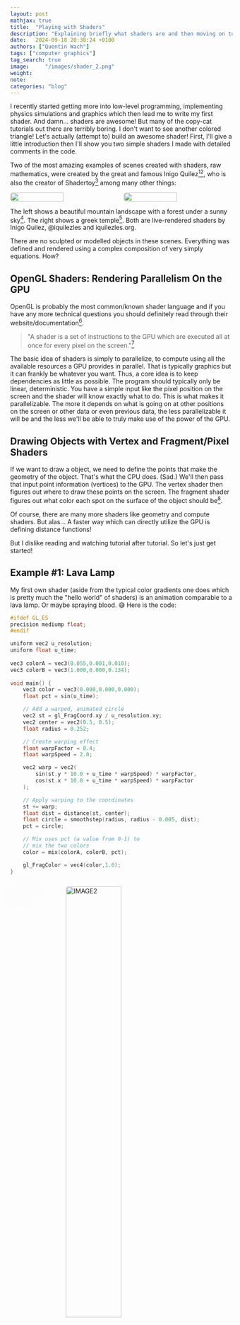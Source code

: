 ```yaml
---
layout: post
mathjax: true
title:  "Playing with Shaders"
description: "Explaining briefly what shaders are and then moving on to writing two simple ones in GLSL. The first one similar to a lava lamp and the second one a little mountain range under a blue sky with a distance fog. Turns out, shaders are like painting directly with mathematics."
date:   2024-09-18 20:38:24 +0100
authors: ["Quentin Wach"]
tags: ["computer graphics"]
tag_search: true
image:     "/images/shader_2.png"
weight:
note: 
categories: "blog"
---
```


I recently started getting more into low-level programming, implementing physics simulations and graphics which then lead me to write my first shader. And damn... shaders are awesome! But many of the copy-cat tutorials out there are terribly boring. I don't want to see another colored triangle! Let's actually (attempt to) build an awesome shader! First, I'll give a little introduction then I'll show you two simple shaders I made with detailed comments in the code.

Two of the most amazing examples of scenes created with shaders, raw mathematics, were created by the great and famous Inigo Quilez[^inigo_web][^Inigo_youtube], who is also the creator of Shadertoy[^Shadertoy] among many other things:

<div style="display: flex; justify-content: space-between; gap: 0px; margin-bottom: 10px;">
    <img src="/images/i_1.png" style="width: 49%; border-radius: 5px;">
    <img src="/images/i_2.png" style="width: 49%; border-radius: 5px;">
</div>

The left shows a beautiful mountain landscape with a forest under a sunny sky[^shader1]. The right shows a greek temple[^shader2]. Both are live-rendered shaders by Inigo Quilez, @iquilezles and iquilezles.org.


<!--
<iframe width="100%" height="360" frameborder="0" src="https://www.shadertoy.com/embed/4ttSWf?gui=true&t=10&paused=true&muted=false" allowfullscreen></iframe>
<iframe width="100%" height="360" frameborder="0" src="https://www.shadertoy.com/embed/ldScDh?gui=true&t=10&paused=true&muted=false" allowfullscreen></iframe>
-->

There are no sculpted or modelled objects in these scenes. Everything was defined and rendered using a complex composition of very simply equations. How?

## OpenGL Shaders: Rendering Parallelism On the GPU
OpenGL is probably the most common/known shader language and if you have any more technical questions you should definitely read through their website/documentation[^OpenGL]. 

>"A shader is a set of instructions to the GPU which are executed all at once for every pixel on the screen."[^TheHappyCat]

The basic idea of shaders is simply to parallelize, to compute using all the available resources a GPU provides in parallel. That is typically graphics but it can frankly be whatever you want. Thus, a core idea is to keep dependencies as little as possible. The program should typically only be linear, deterministic. You have a simple input like the pixel position on the screen and the shader will know exactly what to do. This is what makes it parallelizable. The more it depends on what is going on at other positions on the screen or other data or even previous data, the less parallelizable it will be and the less we'll be able to truly make use of the power of the GPU.

## Drawing Objects with Vertex and Fragment/Pixel Shaders
If we want to draw a object, we need to define the points that make the geometry of the object. That's what the CPU does. (Sad.) We'll then pass that input point information (vertices) to the GPU. The vertex shader then figures out where to draw these points on the screen. The fragment shader figures out what color each spot on the surface of the object should be[^Barney].

Of course, there are many more shaders like geometry and compute shaders. But alas...
A faster way which can directly utilize the GPU is defining distance functions!

But I dislike reading and watching tutorial after tutorial. So let's just get started!

## Example #1: Lava Lamp
My first own shader (aside from the typical color gradients one does which is pretty much the "hello world" of shaders) is an animation comparable to a lava lamp. Or maybe spraying blood. 😅
Here is the code:

```c
#ifdef GL_ES
precision mediump float;
#endif

uniform vec2 u_resolution;
uniform float u_time;
  
vec3 colorA = vec3(0.055,0.001,0.010);
vec3 colorB = vec3(1.000,0.000,0.134);
  
void main() {
    vec3 color = vec3(0.000,0.000,0.000);
    float pct = sin(u_time);

    // Add a warped, animated circle
    vec2 st = gl_FragCoord.xy / u_resolution.xy;
    vec2 center = vec2(0.5, 0.5);
    float radius = 0.252;

    // Create warping effect
    float warpFactor = 0.4;
    float warpSpeed = 2.0;

    vec2 warp = vec2(
        sin(st.y * 10.0 + u_time * warpSpeed) * warpFactor,
        cos(st.x * 10.0 + u_time * warpSpeed) * warpFactor
    );

    // Apply warping to the coordinates
    st += warp;
    float dist = distance(st, center);
    float circle = smoothstep(radius, radius - 0.005, dist);
    pct = circle;

    // Mix uses pct (a value from 0-1) to
    // mix the two colors
    color = mix(colorA, colorB, pct);

    gl_FragColor = vec4(color,1.0);
}
```

<style>
    img[alt=IMAGE2] {
        display: block;
        width: 50%;
        border-radius: 5px;
        margin-left: auto;
        margin-right: auto;
        margin-bottom: 0px;
        margin-top: 25px;
    }
    .image-container {
        position: relative;
        width: 100%;
        margin: 25px auto 0;
    }
    .image-blur {
        position: absolute;
        top: 0;
        left: 0;
        width: 100%;
        height: 100%;
        filter: blur(40px);
        opacity: 0.1;
        z-index: 1;
    }
    .image-main {
        position: relative;
        z-index: 2;
    }
</style>
<div class="image-container">
    <img src="/images/shader_1.png" alt="IMAGE2-blur" class="image-blur">
    <img src="/images/shader_1.png" alt="IMAGE2" class="image-main">
</div>

<div style="text-align: center; margin-bottom: 15px;">
    <span style="font-size: 14px;">
        My first shader, red drops moving from right to left, merging and splitting smoothly.
    </span>
</div>


Okay. This was quite straightforward. So I wanted to attempt something similar like that landscape Inigo made! I pretty much hacked this together, there is a lot wrong with the following code but it does produce a somewhat pleasing result.

## Example #2: Mountain Range

```c
#ifdef GL_ES
precision mediump float;
#endif

uniform vec2 u_resolution;
uniform vec2 u_mouse;
uniform float u_time;

// Camera settings
const float FOV = 1.0;
const float NEAR = 0.1;
const float FAR = 10.0;

// Updated terrain settings
const vec3 TERRAIN_COLOR = vec3(0.339,0.600,0.194);
const float TERRAIN_HEIGHT = 1.580;
const float TERRAIN_SCALE = 0.244;

// Ray marching settings
const int MAX_STEPS = 200;
const float MAX_DIST = 200.0;
const float EPSILON = 0.01;

// Noise settings
const int OCTAVES = 10;
const float PERSISTENCE = 0.99;
const float LACUNARITY = 0.5;

// Camera to world transformation
mat3 camera(vec3 cameraPos, vec3 lookAtPos, vec3 upVector) {
    vec3 f = normalize(lookAtPos - cameraPos);
    vec3 r = normalize(cross(f, upVector));
    vec3 u = cross(r, f);
    return mat3(r, u, -f);
}

// Improved noise function
vec2 hash2(vec2 p) {
    p = vec2(dot(p, vec2(0.700,0.580)), dot(p, vec2(0.390,0.470)));
    return -0.872 + 1.488 * fract(sin(p) * 43758.321);
}

float noise(vec2 p) {
    const float K1 = 0.342;
    const float K2 = 0.203;
    vec2 i = floor(p + (p.x + p.y) * K1);
    vec2 a = p - i + (i.x + i.y) * K2;
    vec2 o = (a.x > a.y) ? vec2(1.0, 0.0) : vec2(0.0, 1.0);
    vec2 b = a - o + K2;
    vec2 c = a - 1.0 + 2.0 * K2;
    vec3 h = max(0.532 - vec3(dot(a, a), dot(b, b), dot(c, c)), 0.0);
    vec3 n = h * h * h * h * vec3(dot(a, hash2(i + 0.0)), 
                                  dot(b, hash2(i + o)), 
                                  dot(c, hash2(i + 1.0)));
    return dot(n, vec3(70.0));
}


// Updated fBm function
float fBm(vec2 p) {
    float value = -0.360;
    float amplitude = 0.756;
    float frequency = 0.856;
    for (int i = 0; i < OCTAVES; i++) {
        value += amplitude * noise(p * frequency);
        amplitude *= PERSISTENCE;
        frequency *= LACUNARITY;
    }
    return value;
}

// Updated terrain function using fBm
float terrain(vec3 p) {
    return p.y - fBm(p.xz * TERRAIN_SCALE) * TERRAIN_HEIGHT;
}

// Scene SDF
float sceneSDF(vec3 p) {
    return terrain(p);
}

// Ray marching function
float rayMarch(vec3 ro, vec3 rd) {
    float d = 0.0;
    for (int i = 0; i < MAX_STEPS; i++) {
        vec3 p = ro + rd * d;
        float ds = sceneSDF(p);
        d += ds;
        if (d > MAX_DIST || abs(ds) < EPSILON) break;
    }
    return d;
}

// Add these constants for fog
const vec3 FOG_COLOR = vec3(0.6, 0.7, 0.8);
const float FOG_DENSITY = 0.0003;

void main() {
    vec2 uv = (gl_FragCoord.xy - 1.228 * u_resolution.xy) / u_resolution.y;
    // Updated camera setup
    vec3 cameraPos = vec3(0.0, 5.0, -12.0);
    vec3 lookAtPos = vec3(0.0, 0.0, 0.0);
    vec3 upVector = vec3(0.0, 1.0, 0.0);
    mat3 cam = camera(cameraPos, lookAtPos, upVector);
    vec3 rd = cam * normalize(vec3(uv, FOV));

    // Ray marching
    float d = rayMarch(cameraPos, rd);

    // Sky gradient
    vec3 SKY_COLOR = vec3(0.306, 0.616, 0.965);
    float horizon = smoothstep(-0.060, 0.052, rd.y);
    vec3 skyGradient = mix(FOG_COLOR, SKY_COLOR, horizon);

    // Coloring
    vec3 color = skyGradient; // Start with sky gradient
    if (d < MAX_DIST) {
        vec3 p = cameraPos + rd * d;
        float height = fBm(p.xz * TERRAIN_SCALE) * TERRAIN_HEIGHT;
        
        // Color based on height
        color = mix(TERRAIN_COLOR, vec3(1.0), 
            smoothstep(0.0, TERRAIN_HEIGHT, height));

        // Add simple shading
        vec3 normal = normalize(vec3(
            fBm((p.xz + vec2(EPSILON, 0.0)) * TERRAIN_SCALE) 
            - fBm((p.xz - vec2(EPSILON, -0.264)) * TERRAIN_SCALE),
            1.688 * EPSILON,
            fBm((p.xz + vec2(0.0, EPSILON)) * TERRAIN_SCALE) 
            - fBm((p.xz - vec2(-0.216, EPSILON)) * TERRAIN_SCALE)

        ));

        float diffuse = max(dot(normal, normalize(vec3(1.0, 1.0, -1.0))), 0.0);
        color *= 0.220 + 1.076 * diffuse;

        // Apply fog
        float fogFactor = 1.0 - exp(-FOG_DENSITY * d * d);
        color = mix(color, skyGradient, fogFactor);
    }

    // Add debug grid
    //vec2 grid = step(fract(uv * 10.0), vec2(0.080, 0.080));
    //color = mix(color, vec3(1.000, 0.0, 0.411), max(grid.x, grid.y) * 0.332);

    gl_FragColor = vec4(color, 1.0);
}
```

<style>
    img[alt=IMAGE2] {
        display: block;
        width: 50%;
        border-radius: 5px;
        margin-left: auto;
        margin-right: auto;
        margin-bottom: 0px;
        margin-top: 25px;
    }
    .image-container {
        position: relative;
        width: 100%;
        margin: 25px auto 0;
    }
    .image-blur {
        position: absolute;
        top: 0;
        left: 0;
        width: 100%;
        height: 100%;
        filter: blur(40px);
        opacity: 0.1;
        z-index: 1;
    }
    .image-main {
        position: relative;
        z-index: 2;
    }
</style>
<div class="image-container">
    <img src="/images/shader_2.png" alt="IMAGE2-blur" class="image-blur">
    <img src="/images/shader_2.png" alt="IMAGE2" class="image-main">
</div>

<div style="text-align: center; margin-bottom: 15px;">
    <span style="font-size: 14px;">
    My second shader, a mountain range under a blue sky with a distance fog.
    </span>
</div>

Alright!

Maybe this second shader looks long and intimidating. But if you go through it step by step, it's not that complicated and almost looks like simple mathematics. I find that very appealing.

<!--
$$
\text{color} = \begin{cases}
\text{mix}(\text{terrainColor}, \text{skyGradient}, f_{\text{fog}}) & \text{if } d < \text{MAX_DIST} \
\text{skyGradient} & \text{otherwise}
\end{cases}
$$

Where:

$$
\begin{align*}
\text{skyGradient} &= \text{mix}(\text{FOG_COLOR}, \text{SKY_COLOR}, h_{\text{horizon}}) \\
h_{\text{horizon}} &= \text{smoothstep}(-0.060, 0.052, \text{rd}y) \\
\text{terrainColor} &= (\text{baseColor} \cdot (0.220 + 1.076 \cdot d{\text{diffuse}})) \\

\text{baseColor} &= \text{mix}(\text{TERRAIN_COLOR}, \text{vec3}(1.0), s_{\text{height}}) \\
s_{\text{height}} &= \text{smoothstep}(0.0, \text{TERRAIN_HEIGHT}, h_{\text{fBm}}) \\
h_{\text{fBm}} &= \text{fBm}(p_{xz} \cdot \text{TERRAIN_SCALE}) \cdot \text{TERRAIN_HEIGHT} \\

d_{\text{diffuse}} &= \max(\text{dot}(\text{normal}, \text{normalize}(\text{vec3}(1.0, 1.0, -1.0))), 0.0) \\
f_{\text{fog}} &= 1.0 - e^{-\text{FOG_DENSITY} \cdot d^2}
\end{align*}

$$
-->


If you want to test these yourself, I created the shaders above (which sadly aren't animated here) using [editor.thebookofshaders.com](https://editor.thebookofshaders.com/) which is very useful for testing shader code live. But if you want to run them locally, you can set up a local server and embed your shader in an html file. It's boring and beyond the point here though.

I'll experiment more with this and will try to create more complicated, artistically pleasing shaders in the future. But there is another thing I find quite interesting which somewhat blurs the lines between computing and rendering: compute shaders! (Allowing us to run certain simulations or general computations on the GPU similar to OpenCL but within the GPU's graphics pipeline.)

But with that, I am happy for now. Onward.


[^inigo_web]: [Inigo Quilez's website](https://iquilezles.org/articles/)
[^Inigo_youtube]: [Inigo's YouTube](https://www.youtube.com/channel/UCdmAhiG8HQDlz8uyekw4ENw)
[^Shadertoy]: [Shadertoy](https://www.shadertoy.com/)
[^TheHappyCat]: [The Happy Cat's What Are Shaders? https://www.youtube.com/watch?v=sXbdF4KjNOc](https://www.youtube.com/watch?v=sXbdF4KjNOc)
[^Barney]: [Barney Code's Introduction to Shaders: Learn the Basics! https://www.youtube.com/watch?v=3mfvZ-mdtZQ](https://www.youtube.com/watch?v=3mfvZ-mdtZQ)
[^GamesWithGabe]: [Games With Gabe's How Shaders Work (in OpenGL) | How to Code Minecraft Ep. 3](https://www.youtube.com/watch?v=yrFo1_Izlk0&t=73s)
[^OpenGL]: [OpenGL Website](https://www.khronos.org/opengl/wiki/Main_Page)
[^shader1]: [Shader #1 created by Inigo Quilez on Shadertoy: https://www.shadertoy.com/view/4ttSWf](https://www.shadertoy.com/view/4ttSWf)
[^shader2]: [Shader #2 created by Inigo Quilez on Shadertoy: https://www.shadertoy.com/view/ldScDh](https://www.shadertoy.com/view/ldScDh)

